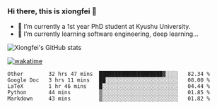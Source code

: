 ### Hi there, this is xiongfei 👋


- 🔭 I’m currently a 1st year PhD student at Kyushu University.
- 🌱 I’m currently learning software engineering, deep learning...

<!--
**Toma62299781/Toma62299781** is a ✨ _special_ ✨ repository because its `README.md` (this file) appears on your GitHub profile.
Here are some ideas to get you started:
-->

![Xiongfei's GitHub stats](https://github-readme-stats.vercel.app/api?username=Toma62299781)


[![wakatime](https://wakatime.com/badge/user/9e8d5516-d162-43e7-9563-87295d455a71.svg)](https://wakatime.com/@9e8d5516-d162-43e7-9563-87295d455a71)

<!--START_SECTION:waka-->
```text
Other        32 hrs 47 mins  ████████████████████▓░░░░   82.34 % 
Google Doc   3 hrs 11 mins   ██░░░░░░░░░░░░░░░░░░░░░░░   08.00 % 
LaTeX        1 hr 46 mins    █░░░░░░░░░░░░░░░░░░░░░░░░   04.44 % 
Python       44 mins         ▒░░░░░░░░░░░░░░░░░░░░░░░░   01.85 % 
Markdown     43 mins         ▒░░░░░░░░░░░░░░░░░░░░░░░░   01.82 % 
```
<!--END_SECTION:waka-->


